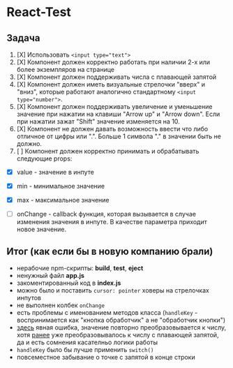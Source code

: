 # React-Test

## Задача

1. [X] Использовать `<input type="text">`
2. [X] Компонент должен корректно работать при наличии 2-х или более экземпляров на странице
3. [X] Компонент должен поддерживать числа с плавающей запятой
4. [X] Компонент должен иметь визуальные стрелочки "вверх" и "вниз", которые работают аналогично стандартному `<input type="number">`.
5. [X] Компонент должен поддерживать увеличение и уменьшение значение при нажатии на клавиши "Arrow up" и "Arrow down". Если при нажатии зажат "Shift" значение изменяется на 10.
6. [X] Компонент не должен давать возможность ввести что либо отличное от цифры или ".". Больше 1 символа "." в значении быть не должно.
7. [ ] Компонент должен корректно принимать и обрабатывать следующие props:
  * [X] value - значение в инпуте
  * [X] min - минимальное значение
  * [X] max - максимальное значение
  * [ ] onChange - callback функция, которая вызывается в случае изменения значения в инпуте. В качестве параметра приходит новое значение.


## Итог (как если бы в новую компанию брали)

- нерабочие npm-скрипты: **build**, **test**, **eject**
- ненужный файл **app.js**
- закоментированный код в **index.js**
- можно было и поставить `cursor: pointer` ховеры на стрелочках инпутов
- не выполнен колбек `onChange`
- есть проблемы с именованием методов класса (`handleKey` - воспринимается как "кнопка обработчик" а не "обработчик кнопки")
- [здесь](src/index.js#L33) явная ошибка, значение повторно преобразовывается к числу, хотя [ранее](src/index.js#L22) уже преобразовывалось к числу с плавающей запятой, да и есть сомнения касателньо логики работы
- `handleKey` было бы лучше применить `switch()`
- повсеместное забывание о точке с запятой в конце строки
